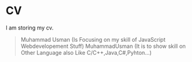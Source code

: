 # CV
I am storing my cv.

> Muhammad Usman (Is Focusing on my skill of JavaScript Webdevelopement Stuff)
> MuhammadUsman (It is to show skill on Other Language also Like C/C++,Java,C#,Pyhton...)
